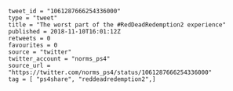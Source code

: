 ```
tweet_id = "1061287666254336000"
type = "tweet"
title = "The worst part of the #RedDeadRedemption2 experience"
published = 2018-11-10T16:01:12Z
retweets = 0
favourites = 0
source = "twitter"
twitter_account = "norms_ps4"
source_url = "https://twitter.com/norms_ps4/status/1061287666254336000"
tag = [ "ps4share", "reddeadredemption2",]
```

<p class='image'><img src='https://mnf.m17s.net/2018/11/10/DrpzgbiW4AAt-Dc.jpg' alt=''></p>

